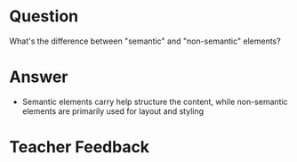 # Question
What's the difference between "semantic" and "non-semantic" elements?

# Answer

- Semantic elements carry help structure the content, while non-semantic elements are primarily used for layout and styling


# Teacher Feedback
